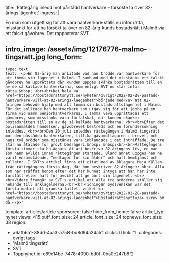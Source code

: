 title: 'Rättegång inledd mot påstådd hantverkare – försökte ta över 82-årings lägenhet'
ingress: |
  <p>En man som utgett sig för att vara hantverkare ställs nu inför rätta, misstänkt för att ha försökt ta över en 82-årig kunds bostadsrätt i Malmö via ett falskt gåvobrev. Det rapporterar SVT.
  </p>
  
intro_image: /assets/img/12176776-malmo-tingsratt.jpg
long_form:
  -
    type: text
    text: '<p>En 82-årig man anlitade vad han trodde var hantverkare för att tömma sin lägenhet i Malmö. I samband med det misstänks ett falskt gåvobrev ha upprättats där kunden uppges skänka bostadsrätten till en av de så kallade hantverkarna, som enligt SVT nu står inför rätta.&nbsp; <br><br>Det hela <a href="https://bostadsrattsnytt.se/nyheter/ovrigt/2022-02-28-pastadd-hantverkare-vill-at-82-arings-laegenhet">började med</a> att 82-åringen behövde hjälp med att tömma sin bostadsrättslägenhet i Malmö. För det anlitade han hantverkare som utgav sig för att jobba på en firma vid namn Seniorhantverkarna. I samma veva upprättades ett gåvobrev, som misstänks vara förfalskat, där kunden skänker bostadsrätten till en av de så kallade hantverkarna. <br><br>Efter det polisanmäldes händelsen, gåvobrevet bestreds och en förundersökning inleddes. <br><br>Den 20 juli inleddes rättegången i Malmö tingsrätt mot den påstådda hantverkaren, tillika gåvomottagaren i brevet, och hans två bröder som misstänks vara inblandade i det inträffade. De tre står nu åtalade för grovt bedrägeri.&nbsp; &nbsp;<br><br>Rättegångens första timmar ska ha ägnats åt att beskriva 82-åringens liv, en man som hann avlida innan rättegången startade. Bland annat uppges han ha varit ensamstående, “medtagen för sin ålder” och haft hemtjänst och rullator. I SVT:s artikel finns ett citat med av åklagare Maja Källen från rättegångens första dag, där hon beskriver 82-åringen: <br>– Alla som har träffat honom efter det har kunnat intyga att han har inte förstått eller haft för avsikt att ge bort sin lägenhet. <br><br>Vidare framgår av SVT:s artikel att alla tre bröderna ställer sig nekande till anklagelserna.<br><br>Tidningen Sydsvenskan var det första mediet att granska fallet, vilket <a href="https://bostadsrattsnytt.se/nyheter/ovrigt/2022-02-28-pastadd-hantverkare-vill-at-82-arings-laegenhet">Bostadsrättsnytt</a> skrev om då.</p>'
template: articles/article
sponsored: false
hide_from_home: false
artikel_typ: nyhet
views: 415
puff_font_size: 24
article_font_size: 24
topnews_font_size: 38
region:
  - a6afb6a1-88dd-4aa3-a758-bd8d94a24a51
clicks: 0
link: '1'
categories: ovrigt
tags:
  - 'Malmö tingsrätt'
  - SVT
  - Toppnyhet
id: c89c14be-7478-4090-bd0f-0ba0c247b8f2
